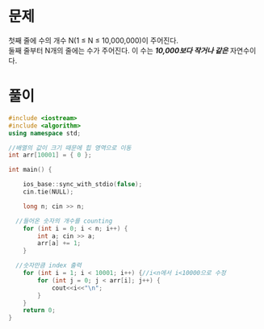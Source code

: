 # 문제
첫째 줄에 수의 개수 N(1 ≤ N ≤ 10,000,000)이 주어진다. <br>
둘째 줄부터 N개의 줄에는 수가 주어진다. 이 수는 ***10,000보다 작거나 같은*** 자연수이다.

# 풀이
```cpp
#include <iostream>
#include <algorithm>
using namespace std;

//배열의 값이 크기 때문에 힙 영역으로 이동
int arr[10001] = { 0 };

int main() {

	ios_base::sync_with_stdio(false);
	cin.tie(NULL);

	long n; cin >> n;

  //들어온 숫자의 개수를 counting
	for (int i = 0; i < n; i++) {
		int a; cin >> a;
		arr[a] += 1;
	}

  //숫자만큼 index 출력
	for (int i = 1; i < 10001; i++) {//i<n에서 i<10000으로 수정
		for (int j = 0; j < arr[i]; j++) {
			cout<<i<<"\n";
		}
	}
	return 0;
}
```
